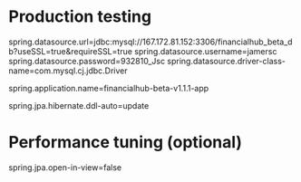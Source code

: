 # Production testing
spring.datasource.url=jdbc:mysql://167.172.81.152:3306/financialhub_beta_db?useSSL=true&requireSSL=true
spring.datasource.username=jamersc
spring.datasource.password=932810_Jsc
spring.datasource.driver-class-name=com.mysql.cj.jdbc.Driver

spring.application.name=financialhub-beta-v1.1.1-app

spring.jpa.hibernate.ddl-auto=update

# Performance tuning (optional)
spring.jpa.open-in-view=false
